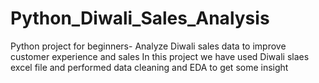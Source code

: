 # Python_Diwali_Sales_Analysis
Python project for beginners- Analyze Diwali sales data to improve customer experience and sales
In this project we have used Diwali slaes excel file and performed data cleaning and EDA to get some insight